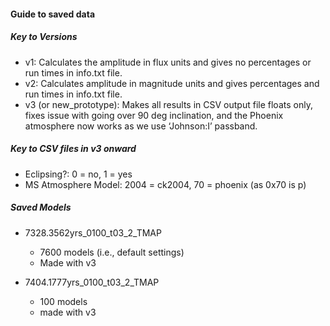 ﻿#### Guide to saved data


##### Key to Versions

- v1: Calculates the amplitude in flux units and gives no percentages or run times in info.txt file.
- v2: Calculates amplitude in magnitude units and gives percentages and run times in info.txt file.
- v3 (or new_prototype): Makes all results in CSV output file floats only, fixes issue with going over 90 deg inclination, and the Phoenix atmosphere now works as we use ‘Johnson:I’ passband.



##### Key to CSV files in v3 onward

- Eclipsing?: 0 = no, 1 = yes
- MS Atmosphere Model: 2004 = ck2004, 70 = phoenix (as 0x70 is p)



##### Saved Models

- 7328.3562yrs_0100_t03_2_TMAP
	- 7600 models (i.e., default settings)
	- Made with v3

- 7404.1777yrs_0100_t03_2_TMAP
	- 100 models
	- made with v3




